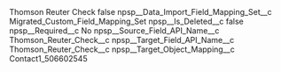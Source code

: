 <?xml version="1.0" encoding="UTF-8"?>
<CustomMetadata xmlns="http://soap.sforce.com/2006/04/metadata" xmlns:xsi="http://www.w3.org/2001/XMLSchema-instance" xmlns:xsd="http://www.w3.org/2001/XMLSchema">
    <label>Thomson Reuter Check</label>
    <protected>false</protected>
    <values>
        <field>npsp__Data_Import_Field_Mapping_Set__c</field>
        <value xsi:type="xsd:string">Migrated_Custom_Field_Mapping_Set</value>
    </values>
    <values>
        <field>npsp__Is_Deleted__c</field>
        <value xsi:type="xsd:boolean">false</value>
    </values>
    <values>
        <field>npsp__Required__c</field>
        <value xsi:type="xsd:string">No</value>
    </values>
    <values>
        <field>npsp__Source_Field_API_Name__c</field>
        <value xsi:type="xsd:string">Thomson_Reuter_Check__c</value>
    </values>
    <values>
        <field>npsp__Target_Field_API_Name__c</field>
        <value xsi:type="xsd:string">Thomson_Reuter_Check__c</value>
    </values>
    <values>
        <field>npsp__Target_Object_Mapping__c</field>
        <value xsi:type="xsd:string">Contact1_506602545</value>
    </values>
</CustomMetadata>
